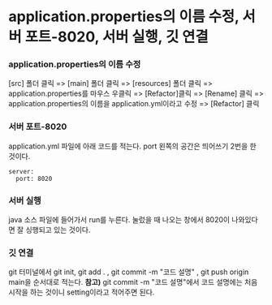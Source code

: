 # application.properties의 이름 수정, 서버 포트-8020, 서버 실행, 깃 연결

### application.properties의 이름 수정
[src] 폴더 클릭 => [main] 폴더 클릭 => [resources] 폴더 클릭 => application.properties를 마우스 우클릭 => [Refactor]클릭 => [Rename] 클릭 => application.properties의 이름을 application.yml이라고 수정 => [Refactor] 클릭

### 서버 포트-8020
application.yml 파일에 아래 코드를 적는다. port 왼쪽의 공간은 띄어쓰기 2번을 한 것이다.

```
server:
  port: 8020
```

### 서버 실행
java 소스 파일에 들어가서 run를 누른다. 눌렀을 때 나오는 창에서 8020이 나와있다면 잘 싱행되고 있는 것이다.

### 깃 연결
git 터미널에서 git init, git add . , git commit -m "코드 설명" , git push origin main을 순서대로 적는다.
**참고)** git commit -m "코드 설명"에서 코드 설명에는 처음 시작을 하는 것이니 setting이라고 적어주면 된다.